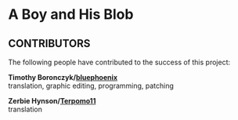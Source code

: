 # A Boy and His Blob

## CONTRIBUTORS

The following people have contributed to the success of this project:

**Timothy Boronczyk/[bluephoenix](https://www.romhacking.net/forum/index.php?action=profile;u=71285)**  
translation, graphic editing, programming, patching

**Zerbie Hynson/[Terpomo11](https://www.reddit.com/user/terpomo11)**  
translation

